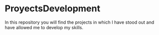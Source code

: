 # ProyectsDevelopment
In this repository you will find the projects in which I have stood out and have allowed me to develop my skills.
